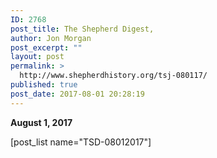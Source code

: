 ```yaml
---
ID: 2768
post_title: The Shepherd Digest,
author: Jon Morgan
post_excerpt: ""
layout: post
permalink: >
  http://www.shepherdhistory.org/tsj-080117/
published: true
post_date: 2017-08-01 20:28:19
---
```

<strong>August 1, 2017</strong>

[post_list name="TSD-08012017"]